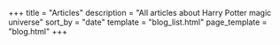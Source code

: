 +++
title = "Articles"
description = "All articles about Harry Potter magic universe"
sort_by = "date"
template = "blog_list.html"
page_template = "blog.html"
+++
